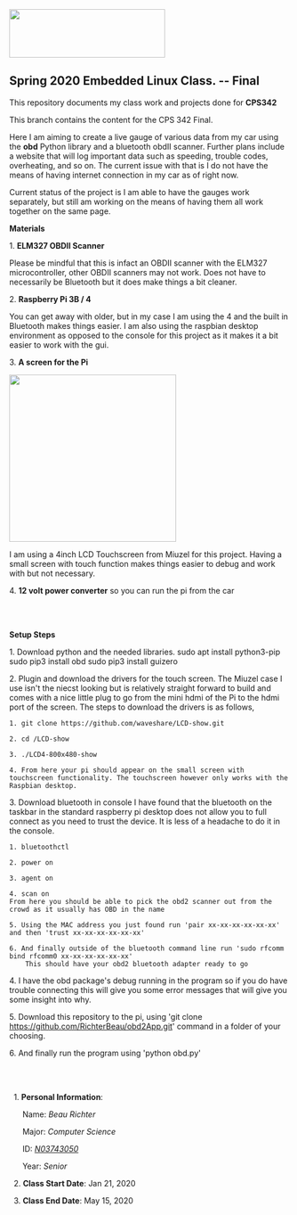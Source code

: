 <img src="https://www.newpaltz.edu/media/identity/logos/newpaltzlogo.jpg" width="280" height="87">


**Spring 2020 Embedded Linux Class. -- Final**
---------------------------------------------------------------------------

This repository documents my class work and projects done for **CPS342**

This branch contains the content for the CPS 342 Final.

Here I am aiming to create a live gauge of various data from my car using the **obd** Python library and a bluetooth obdII scanner. Further plans include a website that will log important data such as speeding, trouble codes, overheating, and so on. The current issue with that is I do not have the means of having internet connection in my car as of right now. 

Current status of the project is I am able to have the gauges work separately, but still am working on the means of having them all work together on the same page.

**Materials**

1\. **ELM327 OBDII Scanner**
  
  Please be mindful that this is infact an OBDII scanner with the ELM327 microcontroller, other OBDII scanners may not work. Does not have to necessarily be Bluetooth but it does make things a bit cleaner.
  
2\. **Raspberry Pi 3B / 4**
  
  You can get away with older, but in my case I am using the 4 and the built in Bluetooth makes things easier. I am also using the raspbian desktop environment as opposed to the console for this project as it makes it a bit easier to work with the gui. 
  
3\. **A screen for the Pi**

<img src="https://www.miuzeipro.com/wp-content/uploads/2019/01/MC21-35-1-600x600.jpg" width="300" height="300">

I am using a 4inch LCD Touchscreen from Miuzel for this project. Having a small screen with touch function makes things easier to debug and work with but not necessary.
  
4\. **12 volt power converter** so you can run the pi from the car
  
<br />
<br />

**Setup Steps**

1\. Download python and the needed libraries. 
	sudo apt install python3-pip
	sudo pip3 install obd
	sudo pip3 install guizero

2\. Plugin and download the drivers for the touch screen.
	The Miuzel case I use isn't the niecst looking but is relatively straight forward to build and comes with a nice little plug to go from the mini hdmi of the Pi to the hdmi port of the screen. The steps to download the drivers is as follows,
	
	1. git clone https://github.com/waveshare/LCD-show.git 
	
	2. cd /LCD-show
	
	3. ./LCD4-800x480-show
	
	4. From here your pi should appear on the small screen with touchscreen functionality. The touchscreen however only works with the Raspbian desktop.


3\. Download bluetooth in console
	I have found that the bluetooth on the taskbar in the standard raspberry pi desktop does not allow you to full connect as you need to trust the device. It is less of a headache to do it in the console.
	
	1. bluetoothctl
	
	2. power on
	
	3. agent on
	
	4. scan on
	From here you should be able to pick the obd2 scanner out from the crowd as it usually has OBD in the name
	
	5. Using the MAC address you just found run 'pair xx-xx-xx-xx-xx-xx' and then 'trust xx-xx-xx-xx-xx-xx'
	
	6. And finally outside of the bluetooth command line run 'sudo rfcomm bind rfcomm0 xx-xx-xx-xx-xx-xx' 
		This should have your obd2 bluetooth adapter ready to go
4\. I have the obd package's debug running in the program so if you do have trouble connecting this will give you some error messages that will give you some insight into why.

5\. Download this repository to the pi, using 'git clone https://github.com/RichterBeau/obd2App.git' command in a folder of your choosing. 

6\. And finally run the program using 'python obd.py' 
		
	
<br />
<br />

&nbsp; 1\. **Personal Information**:
	   
&nbsp; &nbsp; &nbsp; Name: *Beau Richter*

&nbsp; &nbsp; &nbsp; Major: *Computer Science*
	
&nbsp; &nbsp; &nbsp; ID: [*N03743050*](https://github.com/RichterBeau/EL2020)
	
&nbsp; &nbsp; &nbsp; Year: *Senior*
	
&nbsp; 2\. **Class Start Date**: Jan 21, 2020 
	
&nbsp; 3\. **Class End Date**: May 15, 2020
